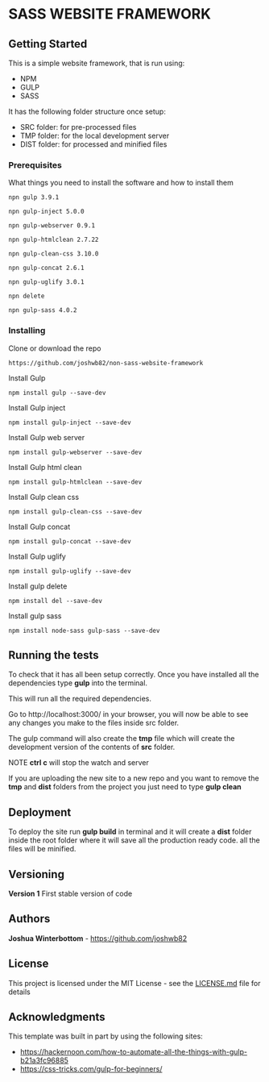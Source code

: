 # SASS WEBSITE FRAMEWORK



## Getting Started

This is a simple website framework, that is run using: 
* NPM 
* GULP
* SASS

It has the following folder structure once setup:

* SRC folder: for pre-processed files 
* TMP folder: for the local development server
* DIST folder: for processed and minified files


### Prerequisites

What things you need to install the software and how to install them

```
npn gulp 3.9.1
```

```
npn gulp-inject 5.0.0
```

```
npn gulp-webserver 0.9.1
```

```
npn gulp-htmlclean 2.7.22
```

```
npn gulp-clean-css 3.10.0
```

```
npn gulp-concat 2.6.1
```

```
npn gulp-uglify 3.0.1
```

```
npn delete
```

```
npn gulp-sass 4.0.2
```



### Installing

Clone or download the repo

```
https://github.com/joshwb82/non-sass-website-framework
```

Install Gulp

```
npm install gulp --save-dev
```

Install Gulp inject

```
npm install gulp-inject --save-dev
```

Install Gulp web server

```
npm install gulp-webserver --save-dev
```

Install Gulp html clean

```
npm install gulp-htmlclean --save-dev
```

Install Gulp clean css

```
npm install gulp-clean-css --save-dev
```

Install Gulp concat

```
npm install gulp-concat --save-dev
```

Install Gulp uglify

```
npm install gulp-uglify --save-dev
```

Install gulp delete

```
npm install del --save-dev
```

Install gulp sass

```
npm install node-sass gulp-sass --save-dev
```


## Running the tests

To check that it has all been setup correctly. Once you have installed all the dependencies type **gulp** into the terminal.

This will run all the required dependencies.

Go to http://localhost:3000/ in your browser, you will now be able to see any changes you make to the files inside src folder.

The gulp command will also create the **tmp** file which will create the development version of the contents of **src** folder.

NOTE
**ctrl c** will stop the watch and server

If you are uploading the new site to a new repo and you want to remove the **tmp** and **dist** folders from the project you just need to type **gulp clean**  


## Deployment

To deploy the site run **gulp build** in terminal and it will create a **dist** folder inside the root folder where it will save all the production ready code. all the files will be minified.


## Versioning

**Version 1**
First stable version of code


## Authors

**Joshua Winterbottom** - https://github.com/joshwb82


## License

This project is licensed under the MIT License - see the [LICENSE.md](LICENSE.md) file for details


## Acknowledgments

This template was built in part by using the following sites:
* https://hackernoon.com/how-to-automate-all-the-things-with-gulp-b21a3fc96885
* https://css-tricks.com/gulp-for-beginners/  


